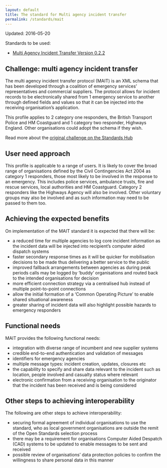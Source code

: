 ```yaml
---
layout: default
title: The standard for Multi agency incident transfer
permalink: /standards/mait
---
```


Updated: 2016-05-20

Standards to be used:

* [Multi Agency Incident Transfer Version 0.2.2](http://mait.org.uk/)

## Challenge: multi agency incident transfer

The multi agency incident transfer protocol (MAIT) is an XML schema that has been developed through a coalition of emergency services’ representatives and commercial suppliers. The protocol allows for incident records to be electronically shared from 1 emergency service to another through defined fields and values so that it can be injected into the receiving organisation’s application.

This profile applies to 2 category one responders, the British Transport Police and HM Coastguard and 1 category two responder, Highways England. Other organisations could adopt the schema if they wish.

Read more about the [original challenge on the Standards Hub](https://standards.data.gov.uk/challenge/multi-agency-incident-transfer)

## User need approach

This profile is applicable to a range of users. It is likely to cover the broad range of organisations defined by the Civil Contingencies Act 2004 as category 1 responders, those most likely to be involved in the response to an emergency. This includes police services, ambulance trusts, fire and rescue services, local authorities and HM Coastguard. Category 2 responders like the Highways Agency will also be involved. Other voluntary groups may also be involved and as such information may need to be passed to them too.

## Achieving the expected benefits

On implementation of the MAIT standard it is expected that there will be:

*   a reduced time for multiple agencies to log core incident information as the incident data will be injected into recipient’s computer aided dispatch systems
*   faster secondary response times as it will be quicker for mobilisation decisions to be made thus delivering a better service to the public
*   improved fallback arrangements between agencies as during peak periods calls may be logged by ‘buddy’ organisations and routed back to the intended organisations for decision
*   more efficient connection strategy via a centralised hub instead of multiple point-to-point connections
*   allow the initial formation of a ‘Common Operating Picture’ to enable shared situational awareness
*   greater sharing of incident data will also highlight possible hazards to emergency responders

## Functional needs

MAIT provides the following functional needs:

*   integration with diverse range of incumbent and new supplier systems
*   credible end-to-end authentication and validation of messages
*   identifiers for emergency agencies
*   multiple message types: incident creation, updates, closures etc
*   the capability to specify and share data relevant to the incident such as location, people involved and casualty status where relevant
*   electronic confirmation from a receiving organisation to the originator that the incident has been received and is being considered

## Other steps to achieving interoperability

The following are other steps to achieve interoperability:

*   securing formal agreement of individual organisations to use the standard, who as local government organisations are outside the remit of the Open Standards selection process
*   there may be a requirement for organisations Computer Aided Despatch (CAD) systems to be updated to enable messages to be sent and received
*   possible review of organisations’ data protection policies to confirm the willingness to share personal data in this manner
